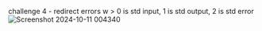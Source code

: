 challenge 4 - redirect errors w > 0 is std input, 1 is std output, 2 is std error
![Screenshot 2024-10-11 004340](https://github.com/user-attachments/assets/8a73f5f2-1eb4-4233-bfd7-2fb5f5ba7e60)
